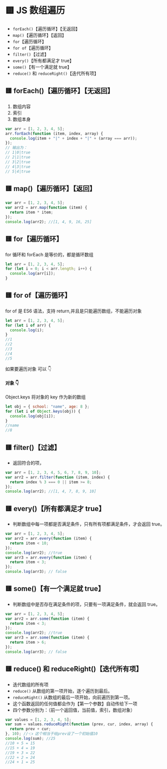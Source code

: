 # 🟨 JS 数组遍历

- `forEach()`【遍历循环】【无返回】
- `map()`【遍历循环】【返回】
- `for`【遍历循环】
- `for of`【遍历循环】
- `filter()`【过滤】
- `every()`【所有都满足才 true】
- `some()`【有一个满足就 true】
- `reduce()` 和 `reduceRight()`【迭代所有项】

 
## 🟨 forEach()【遍历循环】【无返回】

1. 数组内容
1. 索引
1. 数组本身

```js
var arr = [1, 2, 3, 4, 5];
arr.forEach(function (item, index, array) {
  console.log(item + "|" + index + "|" + (array === arr));
});
// 输出为：
// 1|0|true
// 2|1|true
// 3|2|true
// 4|3|true
// 5|4|true
```

## 🟨 map()【遍历循环】【返回】

```js
var arr = [1, 2, 3, 4, 5];
var arr2 = arr.map(function (item) {
  return item * item;
});
console.log(arr2); //[1, 4, 9, 16, 25]
```

## 🟨 for【遍历循环】

for 循环和 forEach 是等价的，都是循环数组

```javascript
let arr = [1, 2, 3, 4, 5];
for (let i = 0; i < arr.length; i++) {
  console.log(arr[i]);
}
```

## 🟨 for of【遍历循环】

for of 是 ES6 语法，支持 return,并且是只能遍历数组，不能遍历对象

```javascript
let arr = [1, 2, 3, 4, 5];
for (let i of arr) {
  console.log(i);
}
//1
//2
//3
//4
//5
```

如果要遍历对象 可以 👇

#### 对象 👇

Object.keys 将对象的 key 作为新的数组

```javascript
let obj = { school: "name", age: 8 };
for (let i of Object.keys(obj)) {
  console.log(obj[i]);
}
//name
//8
```


## 🟨 filter()【过滤】

- 返回符合的项，

```js
var arr = [1, 2, 3, 4, 5, 6, 7, 8, 9, 10];
var arr2 = arr.filter(function (item, index) {
  return index % 3 === 0 || item >= 8;
});
console.log(arr2); //[1, 4, 7, 8, 9, 10]
```

## 🟨 every()【所有都满足才 true】

- 判断数组中每一项都是否满足条件，只有所有项都满足条件，才会返回 true。

```js
var arr = [1, 2, 3, 4, 5];
var arr2 = arr.every(function (item) {
  return item < 10;
});
console.log(arr2); //true
var arr3 = arr.every(function (item) {
  return item < 3;
});
console.log(arr3); // false
```

## 🟨 some()【有一个满足就 true】

- 判断数组中是否存在满足条件的项，只要有一项满足条件，就会返回 true。

```js
var arr = [1, 2, 3, 4, 5];
var arr2 = arr.some(function (item) {
  return item < 3;
});
console.log(arr2); //true
var arr3 = arr.some(function (item) {
  return item > 6;
});
console.log(arr3); // false
```

## 🟨 reduce() 和 reduceRight()【迭代所有项】

- 迭代数组的所有项
- `reduce()` 从数组的第一项开始，逐个遍历到最后。
- `reduceRight()` 从数组的最后一项开始，向前遍历到第一项。
- 这个函数返回的任何值都会作为【第一个参数】自动传给下一项
- 四个参数分别为：（前一个返回值，当前值，索引，数组对象）

```js
var values = [1, 2, 3, 4, 5];
var sum = values.reduceRight(function (prev, cur, index, array) {
  return prev + cur;
}, 10); //👈 这个相当于给prev设了一个初始值10
console.log(sum); //25
//10 + 5 = 15
//15 + 4 = 19
//19 + 3 = 22
//22 + 2 = 24
//24 + 1 = 25
```

